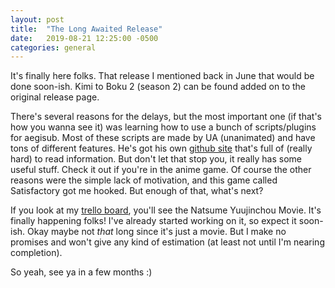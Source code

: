 ```yaml
---
layout: post
title:  "The Long Awaited Release"
date:   2019-08-21 12:25:00 -0500
categories: general
---
```

It's finally here folks. That release I mentioned back in June that would be done soon-ish. Kimi to Boku 2 (season 2) can be found added on to the original release page.

There's several reasons for the delays, but the most important one (if that's how you wanna see it) was learning how to use a bunch of scripts/plugins for aegisub. Most of these scripts are made by UA (unanimated) and have tons of different features. He's got his own [github site](https://unanimated.github.io/) that's full of (really hard) to read information. But don't let that stop you, it really has some useful stuff. Check it out if you're in the anime game. Of course the other reasons were the simple lack of motivation, and this game called Satisfactory got me hooked. But enough of that, what's next?

If you look at my [trello board](https://trello.com/b/UVr1TydZ/cryptics-anime-projects), you'll see the Natsume Yuujinchou Movie. It's finally happening folks! I've already started working on it, so expect it soon-ish. Okay maybe not _that_ long since it's just a movie. But I make no promises and won't give any kind of estimation (at least not until I'm nearing completion).

So yeah, see ya in a few months :)

